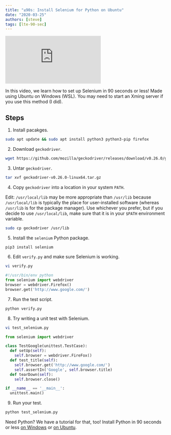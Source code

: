 ```yaml
---
title: "≤90s: Install Selenium for Python on Ubuntu"
date: "2020-03-25"
authors: [steve]
tags: [lte-90-sec]
---
```


<iframe className="youtube-video-player" src="https://www.youtube.com/embed/MTarw_BUR-M" title="YouTube video player" frameBorder="0" allow="accelerometer; autoplay; clipboard-write; encrypted-media; gyroscope; picture-in-picture" allowFullScreen></iframe>

In this video, we learn how to set up Selenium in 90 seconds or less! Made using Ubuntu on Windows (WSL). You may need to start an Xming server if you use this method (I did).

<!--truncate-->

## Steps

1. Install pacakges.

```bash
sudo apt update && sudo apt install python3 python3-pip firefox
```

2. Download `geckodriver`.

```bash
wget https://github.com/mozilla/geckodriver/releases/download/v0.26.0/geckodriver-v0.26.0-linux64.tar.gz
```

3. Untar `geckodriver`.

```bash
tar xvf geckodriver-v0.26.0-linux64.tar.gz
```

4. Copy `geckodriver` into a location in your system `PATH`.

Edit: `/usr/local/lib` may be more appropriate than `/usr/lib` because `/usr/local/lib` is typically the place for user-installed software (whereas `/usr/lib` is for the package manager). Use whichever you prefer, but if you decide to use `/usr/local/lib`, make sure that it is in your `$PATH` environment variable.

```bash
sudo cp geckodriver /usr/lib
```

5. Install the `selenium` Python package.

```bash
pip3 install selenium
```

6. Edit `verify.py` and make sure Selenium is working.

```bash
vi verify.py
```

```python
#!/usr/bin/env python
from selenium import webdriver
browser = webdriver.Firefox() 
browser.get('http://www.google.com/')
```

7. Run the test script.

```bash
python verify.py
```

8. Try writing a unit test with Selenium.

```bash
vi test_selenium.py
```

```python
from selenium import webdriver

class TestGoogle(unittest.TestCase):
  def setUp(self):
    self.browser = webdriver.FireFox()
  def test_title(self): 
    self.browser.get('http://www.google.com/') 
    self.assertIn('Google', self.browser.title)
  def tearDown(self):
    self.browser.close()

if __name__ == '__main__':
  unittest.main()
```

9. Run your test.

```bash
python test_selenium.py
```

Need Python? We have a tutorial for that, too! Install Python in 90 seconds or less [on Windows](/blog/lte-90-sec/install-python-windows) or [on Ubuntu](/blog/lte-90-sec/install-python-ubuntu).